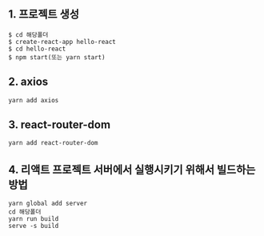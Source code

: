 ## 1. 프로젝트 생성

```terminal
$ cd 해당폴더
$ create-react-app hello-react
$ cd hello-react
$ npm start(또는 yarn start)
```

## 2. axios  
```terminal
yarn add axios
```

## 3. react-router-dom  
```terminal
yarn add react-router-dom
```

## 4. 리액트 프로젝트 서버에서 실행시키기 위해서 빌드하는 방법  
```terminal
yarn global add server
cd 해당폴더
yarn run build
serve -s build
```
